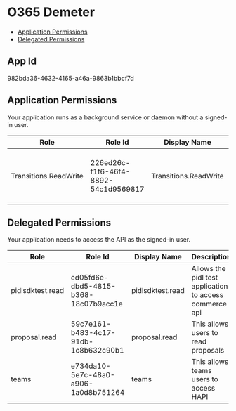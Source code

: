 # O365 Demeter
- [Application Permissions](#application-permissions)
- [Delegated Permissions](#delegated-permissions)

## App Id
982bda36-4632-4165-a46a-9863b1bbcf7d

## Application Permissions
Your application runs as a background service or daemon without a signed-in user.

| Role | Role Id | Display Name | Description |
|---|---|---|---|
| Transitions.ReadWrite | 226ed26c-f1f6-46f4-8892-54c1d9569817 | Transitions.ReadWrite | Allows apps to start and get status of transitions. |

## Delegated Permissions
Your application needs to access the API as the signed-in user. 

| Role | Role Id | Display Name | Description |
|---|---|---|---|
| pidlsdktest.read | ed05fd6e-dbd5-4815-b368-18c07b9acc1e | pidlsdktest.read | Allows the pidl test application to access commerce api |
| proposal.read | 59c7e161-b483-4c17-91db-1c8b632c90b1 | proposal.read | This allows users to read proposals |
| teams | e734da10-5e7c-48a0-a906-1a0d8b751264 | teams | This allows teams users to access HAPI |

